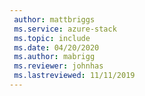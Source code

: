 ```yaml
---
 author: mattbriggs
 ms.service: azure-stack
 ms.topic: include
 ms.date: 04/20/2020
 ms.author: mabrigg
 ms.reviewer: johnhas
 ms.lastreviewed: 11/11/2019
---
```


